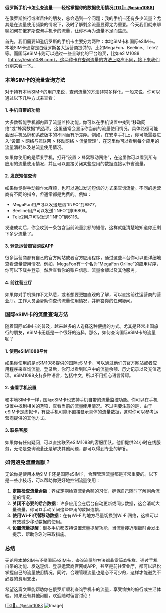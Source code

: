 **俄罗斯手机卡怎么查流量——轻松掌握你的数据使用情况[[TG💪+ @esim1088](https://t.me/s/esim1088)]**

在俄罗斯旅行或者居住的朋友，总会遇到一个问题：我的手机卡还有多少流量？尤其是在流量使用频繁的情况下，及时了解剩余流量显得尤为重要。今天我们就来聊聊如何在俄罗斯查询手机卡的流量，让你不再为流量不足而焦虑。

首先，我们需要知道俄罗斯的手机卡主要分为两种：本地SIM卡和国际eSIM卡。本地SIM卡通常是由俄罗斯各大运营商提供的，比如MegaFon、Beeline、Tele2等。而国际eSIM卡则可以通过一些全球化的平台购买，比如eSIM1088（https://esim1088.com）。这两种卡在查询流量的方法上略有不同，接下来我们分别来看一下。

### **本地SIM卡的流量查询方法**

对于持有本地SIM卡的用户来说，查询流量的方法非常多样化。一般来说，你可以通过以下几种方式来查看：

#### **1. 手机自带的功能**
大多数智能手机都内置了流量监控功能。你可以在手机设置中找到“移动网络”或“蜂窝数据”的选项，这里通常会显示你当前的流量使用情况。具体路径可能会因手机品牌和系统版本的不同而有所差异。例如，在安卓手机上，你可能需要进入“设置 > 网络与互联网 > 移动网络 > 流量管理”，在这里你可以看到每个应用的流量消耗以及总流量使用情况。

如果你使用的是苹果手机，打开“设置 > 蜂窝移动网络”，在这里你可以看到所有应用的流量使用情况，并且可以直接关闭某些应用的数据连接以节省流量。

#### **2. 发送短信查询**
如果你觉得手动操作太麻烦，也可以通过发送短信的方式来查询流量。不同的运营商有不同的指令，但通常都是免费的。例如：
- MegaFon用户可以发送短信“INFO”到9977。
- Beeline用户可以发送“INFO”到06806。
- Tele2用户可以发送“INFO”到6116。

发送成功后，你会收到一条包含当前流量余额的短信，这样就能清楚地知道你还剩下多少流量了。

#### **3. 登录运营商官网或APP**
很多运营商都有自己的官方网站或者官方应用程序，通过这些平台你可以更详细地查看流量使用情况。例如，MegaFon有一个名为“MegaFon Online”的应用程序，你可以下载并登录，然后查看你的账户信息、流量余额以及其他服务。

#### **4. 前往营业厅**
如果你对手机操作不太熟悉，或者想要更加直观的了解，可以直接前往运营商的营业厅。工作人员会帮助你查询流量使用情况，并解答你的任何疑问。

### **国际eSIM卡的流量查询方法**

随着国际eSIM卡的普及，越来越多的人选择这种便捷的方式。尤其是经常出国旅行的朋友，eSIM卡无疑是一个很好的选择。那么，如何查询国际eSIM卡的流量呢？

#### **1. 使用eSIM1088平台**
如果你使用的是eSIM1088提供的国际eSIM卡，可以通过他们的官方网站或者应用程序来查询流量。登录后，你可以看到账户中的流量余额、历史记录以及充值选项。eSIM1088支持多种语言，包括中文，所以不用担心语言障碍。

#### **2. 查看手机设置**
和本地SIM卡一样，国际eSIM卡也支持手机自带的流量监控功能。你可以在手机设置中找到相关的选项，查看当前的流量使用情况。不过需要注意的是，由于eSIM卡是虚拟卡，有些手机可能不直接显示具体的流量数据，这时你可以参考运营商提供的其他方式。

#### **3. 联系客服**
如果你有任何疑问，可以直接联系eSIM1088的客服团队。他们提供24小时在线服务，无论是查询流量还是解决其他问题，都可以得到专业的解答。

### **如何避免流量超额？**

无论你是使用本地SIM卡还是国际eSIM卡，合理管理流量都是非常重要的。以下是一些小技巧，可以帮助你更好地控制流量使用：

1. **定期检查流量余额**：养成定期检查流量余额的习惯，确保自己随时了解剩余流量的情况。
2. **关闭不必要的后台数据**：许多应用会在后台自动更新或同步数据，这会消耗大量流量。你可以手动关闭这些应用的数据连接。
3. **使用Wi-Fi代替移动数据**：在有Wi-Fi的地方尽量切换到Wi-Fi网络，这样可以有效减少移动数据的使用。
4. **设置流量提醒**：很多手机都支持设置流量提醒功能，当流量接近限额时会发出提示，帮助你及时采取措施。

### **总结**

无论是本地SIM卡还是国际eSIM卡，查询流量的方法都非常简单多样。通过手机自带的功能、发送短信、登录运营商官网或APP，甚至是前往营业厅，都可以轻松掌握自己的流量使用情况。同时，合理管理流量也是必不可少的，这样才能避免不必要的费用支出。

希望这篇文章能帮助你在俄罗斯顺利查询手机卡的流量，享受愉快的旅行或生活体验。如果还有其他问题，欢迎随时留言讨论！

[[TG💪+ @esim1088](https://t.me/s/esim1088) ![Image](https://i.postimg.cc/4NQfJmqS/Snipaste-2025-05-13-00-14-12.png)]